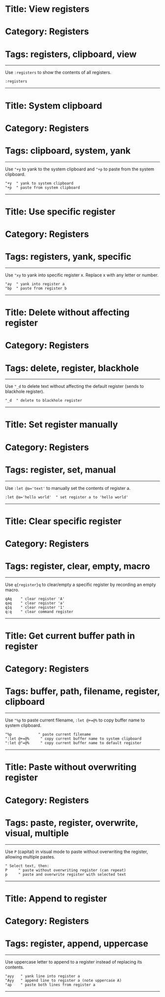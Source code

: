 # Title: View registers
# Category: Registers
# Tags: registers, clipboard, view
---
Use `:registers` to show the contents of all registers.

```vim
:registers
```
***
# Title: System clipboard
# Category: Registers
# Tags: clipboard, system, yank
---
Use `"+y` to yank to the system clipboard and `"+p` to paste from the system clipboard.

```vim
"+y  " yank to system clipboard
"+p  " paste from system clipboard
```
***
# Title: Use specific register
# Category: Registers
# Tags: registers, yank, specific
---
Use `"xy` to yank into specific register x. Replace x with any letter or number.

```vim
"ay  " yank into register a
"bp  " paste from register b
```
***
# Title: Delete without affecting register
# Category: Registers
# Tags: delete, register, blackhole
---
Use `"_d` to delete text without affecting the default register (sends to blackhole register).

```vim
"_d  " delete to blackhole register
```
***
# Title: Set register manually
# Category: Registers
# Tags: register, set, manual
---
Use `:let @a='text'` to manually set the contents of register a.

```vim
:let @a='hello world'  " set register a to 'hello world'
```
***
# Title: Clear specific register
# Category: Registers
# Tags: register, clear, empty, macro
---
Use `q{register}q` to clear/empty a specific register by recording an empty macro.

```vim
qAq    " clear register 'A'
qaq    " clear register 'a'  
q1q    " clear register '1'
q:q    " clear command register
```
***
# Title: Get current buffer path in register
# Category: Registers
# Tags: buffer, path, filename, register, clipboard
---
Use `"%p` to paste current filename, `:let @+=@%` to copy buffer name to system clipboard.

```vim
"%p            " paste current filename
":let @+=@%     " copy current buffer name to system clipboard
":let @"=@%     " copy current buffer name to default register
```
***
# Title: Paste without overwriting register
# Category: Registers
# Tags: paste, register, overwrite, visual, multiple
---
Use `P` (capital) in visual mode to paste without overwriting the register, allowing multiple pastes.

```vim
" Select text, then:
P     " paste without overwriting register (can repeat)
p     " paste and overwrite register with selected text
```
***
# Title: Append to register
# Category: Registers
# Tags: register, append, uppercase
---
Use uppercase letter to append to a register instead of replacing its contents.

```vim
"ayy   " yank line into register a
"Ayy   " append line to register a (note uppercase A)
"ap    " paste both lines from register a
```
***